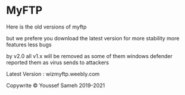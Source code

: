 # MyFTP

Here is the old versions of myftp

but we prefere you download the latest version for more stability more features less bugs

by v2.0 all v1.x will be removed as some of them windows defender reported them as virus sends to attackers

Latest Version : wizmyftp.weebly.com

Copywrite © Youssef Sameh 2019-2021
